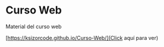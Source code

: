 # Curso Web
 Material del curso web


[https://ksizorcode.github.io/Curso-Web/](Click aquí para ver)